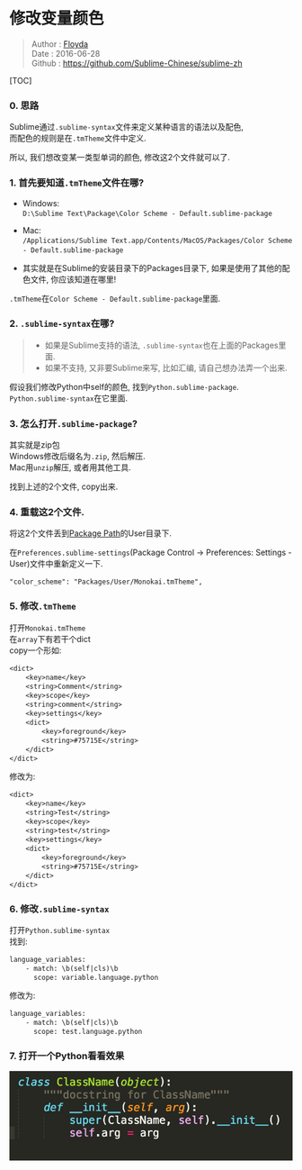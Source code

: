 # 修改变量颜色
> Author : [Floyda](http://floyda.xyz/)  
> Date   : 2016-06-28  
> Github : https://github.com/Sublime-Chinese/sublime-zh  

[TOC]

### 0. 思路  
Sublime通过`.sublime-syntax`文件来定义某种语言的语法以及配色,  
而配色的规则是在`.tmTheme`文件中定义.  

所以, 我们想改变某一类型单词的颜色, 修改这2个文件就可以了.



### 1. 首先要知道`.tmTheme`文件在哪?
- Windows:  
`D:\Sublime Text\Package\Color Scheme - Default.sublime-package`

- Mac:  
`/Applications/Sublime Text.app/Contents/MacOS/Packages/Color Scheme - Default.sublime-package`

- 其实就是在Sublime的安装目录下的Packages目录下, 如果是使用了其他的配色文件, 你应该知道在哪里!

`.tmTheme`在`Color Scheme - Default.sublime-package`里面.  



### 2. `.sublime-syntax`在哪?  
> - 如果是Sublime支持的语法, `.sublime-syntax`也在上面的Packages里面.  
> - 如果不支持, 又非要Sublime来写, 比如汇编, 请自己想办法弄一个出来.  

假设我们修改Python中self的颜色, 找到`Python.sublime-package`.  
`Python.sublime-syntax`在它里面.  



### 3. 怎么打开`.sublime-package`?  
其实就是zip包  
Windows修改后缀名为`.zip`, 然后解压.  
Mac用`unzip`解压, 或者用其他工具.  

找到上述的2个文件, copy出来.  



### 4. 重载这2个文件.  
将这2个文件丢到[Package Path](https://github.com/Sublime-Chinese/sublime-zh/blob/master/lesson/packages_path.md)的User目录下.  

在`Preferences.sublime-settings`(Package Control -> Preferences: Settings - User)文件中重新定义一下.  
```
"color_scheme": "Packages/User/Monokai.tmTheme",
```



### 5. 修改`.tmTheme`  
打开`Monokai.tmTheme`  
在`array`下有若干个dict  
copy一个形如:  
```
<dict>
    <key>name</key>
    <string>Comment</string>
    <key>scope</key>
    <string>comment</string>
    <key>settings</key>
    <dict>
        <key>foreground</key>
        <string>#75715E</string>
    </dict>
</dict>
```  
修改为:  
```  
<dict>
    <key>name</key>
    <string>Test</string>
    <key>scope</key>
    <string>test</string>
    <key>settings</key>
    <dict>
        <key>foreground</key>
        <string>#75715E</string>
    </dict>
</dict>
```  


### 6. 修改`.sublime-syntax`  
打开`Python.sublime-syntax`  
找到:
```
language_variables:
    - match: \b(self|cls)\b
      scope: variable.language.python
```  
修改为:  
```
language_variables:
    - match: \b(self|cls)\b
      scope: test.language.python
```


### 7. 打开一个Python看看效果  

![Python_self](./Python_self.jpg)